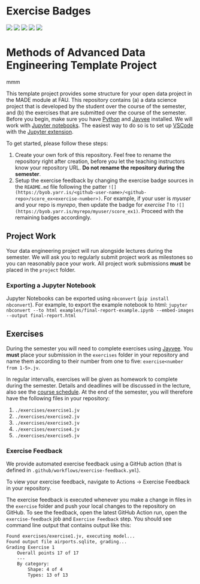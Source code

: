 # Exercise Badges

![](https://byob.yarr.is/SahNa89/made-templateSaharNazeri/score_ex1) ![](https://byob.yarr.is/SahNa89/made-templateSaharNazeri/score_ex2) ![](https://byob.yarr.is/SahNa89/made-templateSaharNazeri/score_ex3) ![](https://byob.yarr.is/SahNa89/made-templateSaharNazeri/score_ex4) ![](https://byob.yarr.is/SahNa89/made-templateSaharNazeri/score_ex5)

# Methods of Advanced Data Engineering Template Project


mmm

This template project provides some structure for your open data project in the MADE module at FAU.
This repository contains (a) a data science project that is developed by the student over the course of the semester, and (b) the exercises that are submitted over the course of the semester.
Before you begin, make sure you have [Python](https://www.python.org/) and [Jayvee](https://github.com/jvalue/jayvee) installed. We will work with [Jupyter notebooks](https://jupyter.org/). The easiest way to do so is to set up [VSCode](https://code.visualstudio.com/) with the [Jupyter extension](https://marketplace.visualstudio.com/items?itemName=ms-toolsai.jupyter).

To get started, please follow these steps:
1. Create your own fork of this repository. Feel free to rename the repository right after creation, before you let the teaching instructors know your repository URL. **Do not rename the repository during the semester**.
2. Setup the exercise feedback by changing the exercise badge sources in the `README.md` file following the patter `![](https://byob.yarr.is/<github-user-name>/<github-repo>/score_ex<exercise-number>)`. 
For example, if your user is _myuser_ and your repo is _myrepo_, then update the badge for _exercise 1_ to `![](https://byob.yarr.is/myrepo/myuser/score_ex1)`. Proceed with the remaining badges accordingly.


## Project Work
Your data engineering project will run alongside lectures during the semester. We will ask you to regularly submit project work as milestones so you can reasonably pace your work. All project work submissions **must** be placed in the `project` folder.

### Exporting a Jupyter Notebook
Jupyter Notebooks can be exported using `nbconvert` (`pip install nbconvert`). For example, to export the example notebook to html: `jupyter nbconvert --to html examples/final-report-example.ipynb --embed-images --output final-report.html`


## Exercises
During the semester you will need to complete exercises using [Jayvee](https://github.com/jvalue/jayvee). You **must** place your submission in the `exercises` folder in your repository and name them according to their number from one to five: `exercise<number from 1-5>.jv`.

In regular intervalls, exercises will be given as homework to complete during the semester. Details and deadlines will be discussed in the lecture, also see the [course schedule](https://made.uni1.de/). At the end of the semester, you will therefore have the following files in your repository:

1. `./exercises/exercise1.jv`
2. `./exercises/exercise2.jv`
3. `./exercises/exercise3.jv`
4. `./exercises/exercise4.jv`
5. `./exercises/exercise5.jv`

### Exercise Feedback
We provide automated exercise feedback using a GitHub action (that is defined in `.github/workflows/exercise-feedback.yml`). 

To view your exercise feedback, navigate to Actions -> Exercise Feedback in your repository.

The exercise feedback is executed whenever you make a change in files in the `exercise` folder and push your local changes to the repository on GitHub. To see the feedback, open the latest GitHub Action run, open the `exercise-feedback` job and `Exercise Feedback` step. You should see command line output that contains output like this:

```sh
Found exercises/exercise1.jv, executing model...
Found output file airports.sqlite, grading...
Grading Exercise 1
	Overall points 17 of 17
	---
	By category:
		Shape: 4 of 4
		Types: 13 of 13
```

